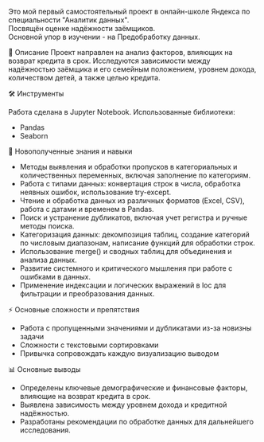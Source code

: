 Это мой первый самостоятельный проект в онлайн-школе Яндекса по специальности "Аналитик данных". 
<br>Посвящён оценке надёжности заёмщиков.
<br>Основной упор в изучении - на Предобработку данных.


📌 Описание
Проект направлен на анализ факторов, влияющих на возврат кредита в срок. Исследуются зависимости между надёжностью заёмщика и его семейным положением, уровнем дохода, количеством детей, а также целью кредита.


🛠 Инструменты

Работа сделана в Jupyter Notebook. Использованные библиотеки:

- Pandas 
- Seaborn
  

🎯 Новополученные знания и навыки

- Методы выявления и обработки пропусков в категориальных и количественных переменных, включая заполнение по категориям.
- Работа с типами данных: конвертация строк в числа, обработка неявных ошибок, использование try-except.
- Чтение и обработка данных из различных форматов (Excel, CSV), работа с датами и временем в Pandas.
- Поиск и устранение дубликатов, включая учет регистра и ручные методы поиска.
- Категоризация данных: декомпозиция таблиц, создание категорий по числовым диапазонам, написание функций для обработки строк.
- Использование merge() и сводных таблиц для объединения и анализа данных.
- Развитие системного и критического мышления при работе с ошибками в данных.
- Применение индексации и логических выражений в loc для фильтрации и преобразования данных.


⚡ Основные сложности и препятствия

- Работа с пропущенными значениями и дубликатами из-за новизны задачи
- Сложности с текстовыми сортировками
- Привычка сопровождать каждую визуализацию выводом


📊 Основные выводы

- Определены ключевые демографические и финансовые факторы, влияющие на возврат кредита в срок.
- Выявлена зависимость между уровнем дохода и кредитной надёжностью.
- Разработаны рекомендации по обработке данных для дальнейшего исследования.
